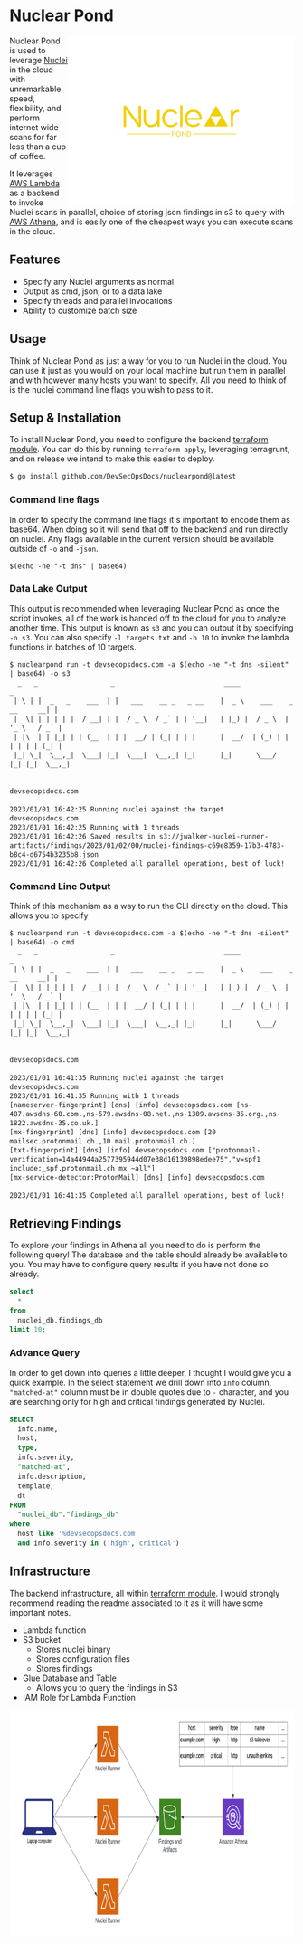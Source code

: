 # Nuclear Pond


<img src="assets/logo.png" width="400" height="300" align="right">

Nuclear Pond is used to leverage [Nuclei](https://github.com/projectdiscovery/nuclei) in the cloud with unremarkable speed, flexibility, and perform internet wide scans for far less than a cup of coffee. 

It leverages [AWS Lambda](https://aws.amazon.com/lambda/) as a backend to invoke Nuclei scans in parallel, choice of storing json findings in s3 to query with [AWS Athena](https://aws.amazon.com/athena/), and is easily one of the cheapest ways you can execute scans in the cloud. 

## Features

- Specify any Nuclei arguments as normal
- Output as cmd, json, or to a data lake
- Specify threads and parallel invocations
- Ability to customize batch size

## Usage

Think of Nuclear Pond as just a way for you to run Nuclei in the cloud. You can use it just as you would on your local machine but run them in parallel and with however many hosts you want to specify. All you need to think of is the nuclei command line flags you wish to pass to it. 

## Setup & Installation

To install Nuclear Pond, you need to configure the backend [terraform module](https://github.com/DevSecOpsDocs/terraform-nuclear-pond). You can do this by running `terraform apply`, leveraging terragrunt, and on release we intend to make this easier to deploy. 

```bash
$ go install github.com/DevSecOpsDocs/nuclearpond@latest
```

### Command line flags

In order to specify the command line flags it's important to encode them as base64. When doing so it will send that off to the backend and run directly on nuclei. Any flags available in the current version should be available outside of `-o` and `-json`. 

```
$(echo -ne "-t dns" | base64)
```

### Data Lake Output

This output is recommended when leveraging Nuclear Pond as once the script invokes, all of the work is handed off to the cloud for you to analyze another time. This output is known as `s3` and you can output it by specifying `-o s3`. You can also specify `-l targets.txt` and `-b 10` to invoke the lambda functions in batches of 10 targets. 

```
$ nuclearpond run -t devsecopsdocs.com -a $(echo -ne "-t dns -silent" | base64) -o s3
  _   _                  _                           ____                        _
 | \ | |  _   _    ___  | |   ___    __ _   _ __    |  _ \    ___    _ __     __| |
 |  \| | | | | |  / __| | |  / _ \  / _` | | '__|   | |_) |  / _ \  | '_ \   / _` |
 | |\  | | |_| | | (__  | | |  __/ | (_| | | |      |  __/  | (_) | | | | | | (_| |
 |_| \_|  \__,_|  \___| |_|  \___|  \__,_| |_|      |_|      \___/  |_| |_|  \__,_|

                                                                  devsecopsdocs.com

2023/01/01 16:42:25 Running nuclei against the target devsecopsdocs.com
2023/01/01 16:42:25 Running with 1 threads
2023/01/01 16:42:26 Saved results in s3://jwalker-nuclei-runner-artifacts/findings/2023/01/02/00/nuclei-findings-c69e8359-17b3-4783-b8c4-d6754b3235b8.json
2023/01/01 16:42:26 Completed all parallel operations, best of luck!
```

### Command Line Output

Think of this mechanism as a way to run the CLI directly on the cloud. This allows you to specify

```log
$ nuclearpond run -t devsecopsdocs.com -a $(echo -ne "-t dns -silent" | base64) -o cmd
  _   _                  _                           ____                        _
 | \ | |  _   _    ___  | |   ___    __ _   _ __    |  _ \    ___    _ __     __| |
 |  \| | | | | |  / __| | |  / _ \  / _` | | '__|   | |_) |  / _ \  | '_ \   / _` |
 | |\  | | |_| | | (__  | | |  __/ | (_| | | |      |  __/  | (_) | | | | | | (_| |
 |_| \_|  \__,_|  \___| |_|  \___|  \__,_| |_|      |_|      \___/  |_| |_|  \__,_|

                                                                  devsecopsdocs.com

2023/01/01 16:41:35 Running nuclei against the target devsecopsdocs.com
2023/01/01 16:41:35 Running with 1 threads
[nameserver-fingerprint] [dns] [info] devsecopsdocs.com [ns-487.awsdns-60.com.,ns-579.awsdns-08.net.,ns-1309.awsdns-35.org.,ns-1822.awsdns-35.co.uk.]
[mx-fingerprint] [dns] [info] devsecopsdocs.com [20 mailsec.protonmail.ch.,10 mail.protonmail.ch.]
[txt-fingerprint] [dns] [info] devsecopsdocs.com ["protonmail-verification=14a44944a2577395944d07e38d16139898edee75","v=spf1 include:_spf.protonmail.ch mx ~all"]
[mx-service-detector:ProtonMail] [dns] [info] devsecopsdocs.com

2023/01/01 16:41:35 Completed all parallel operations, best of luck!
```

## Retrieving Findings

To explore your findings in Athena all you need to do is perform the following query! The database and the table should already be available to you. You may have to configure query results if you have not done so already. 

```sql
select
  *
from
  nuclei_db.findings_db
limit 10;
```

### Advance Query

In order to get down into queries a little deeper, I thought I would give you a quick example. In the select statement we drill down into `info` column, `"matched-at"` column must be in double quotes due to `-` character, and you are searching only for high and critical findings generated by Nuclei.

```sql
SELECT
  info.name,
  host,
  type,
  info.severity,
  "matched-at",
  info.description,
  template,
  dt
FROM 
  "nuclei_db"."findings_db"
where 
  host like '%devsecopsdocs.com'
  and info.severity in ('high','critical')
```

## Infrastructure

The backend infrastructure, all within [terraform module](https://github.com/DevSecOpsDocs/terraform-nuclear-pond). I would strongly recommend reading the readme associated to it as it will have some important notes. 

- Lambda function
- S3 bucket
  - Stores nuclei binary
  - Stores configuration files
  - Stores findings
- Glue Database and Table
  - Allows you to query the findings in S3
- IAM Role for Lambda Function

<img src="assets/infrastructure.png" width="800" height="400" align="center">
